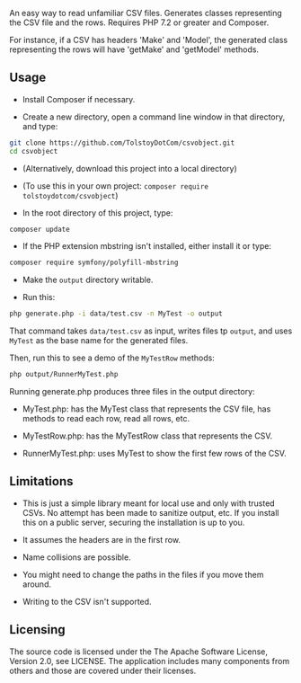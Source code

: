 An easy way to read unfamiliar CSV files. Generates classes representing the CSV file and the rows. Requires PHP 7.2 or greater and Composer.

For instance, if a CSV has headers 'Make' and 'Model', the generated class representing the rows will have 'getMake' and 'getModel' methods.


Usage
------

* Install Composer if necessary.

* Create a new directory, open a command line window in that directory, and type:

```sh
git clone https://github.com/TolstoyDotCom/csvobject.git
cd csvobject
```

* (Alternatively, download this project into a local directory)

* (To use this in your own project: `composer require tolstoydotcom/csvobject`)

* In the root directory of this project, type:

```sh
composer update
```

* If the PHP extension mbstring isn't installed, either install it or type:

```sh
composer require symfony/polyfill-mbstring
```

* Make the `output` directory writable.

* Run this:

```sh
php generate.php -i data/test.csv -n MyTest -o output
```

That command takes `data/test.csv` as input, writes files tp `output`, and uses `MyTest` as the base name for the generated files.

Then, run this to see a demo of the `MyTestRow` methods:

```sh
php output/RunnerMyTest.php
```

Running generate.php produces three files in the output directory:

* MyTest.php: has the MyTest class that represents the CSV file, has methods to read each row, read all rows, etc.

* MyTestRow.php: has the MyTestRow class that represents the CSV.

* RunnerMyTest.php: uses MyTest to show the first few rows of the CSV.


Limitations
------

* This is just a simple library meant for local use and only with trusted CSVs. No attempt has been made to sanitize output, etc. If you install this on a public server, securing the installation is up to you.

* It assumes the headers are in the first row.

* Name collisions are possible.

* You might need to change the paths in the files if you move them around.

* Writing to the CSV isn't supported.


Licensing
------
The source code is licensed under the The Apache Software License, Version 2.0, see LICENSE. The application includes many components from others and those are covered under their licenses.
